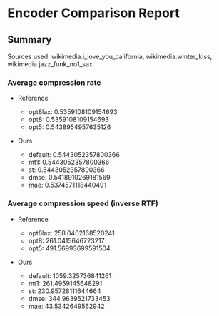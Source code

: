 
# Encoder Comparison Report

## Summary

Sources used: wikimedia.i_love_you_california, wikimedia.winter_kiss, wikimedia.jazz_funk_no1_sax

### Average compression rate

  - Reference
    - opt8lax: 0.5359108109154693
    - opt8: 0.5359108109154693
    - opt5: 0.5438954957635126

  - Ours
    - default: 0.5443052357800366
    - mt1: 0.5443052357800366
    - st: 0.5443052357800366
    - dmse: 0.5418910269181569
    - mae: 0.5374571118440491


### Average compression speed (inverse RTF)
  - Reference
    - opt8lax: 258.0402168520241
    - opt8: 261.0415646723217
    - opt5: 491.56993699591504

  - Ours
    - default: 1059.325736841261
    - mt1: 261.4959145648291
    - st: 230.95728111644664
    - dmse: 344.9639521733453
    - mae: 43.5342649562942


